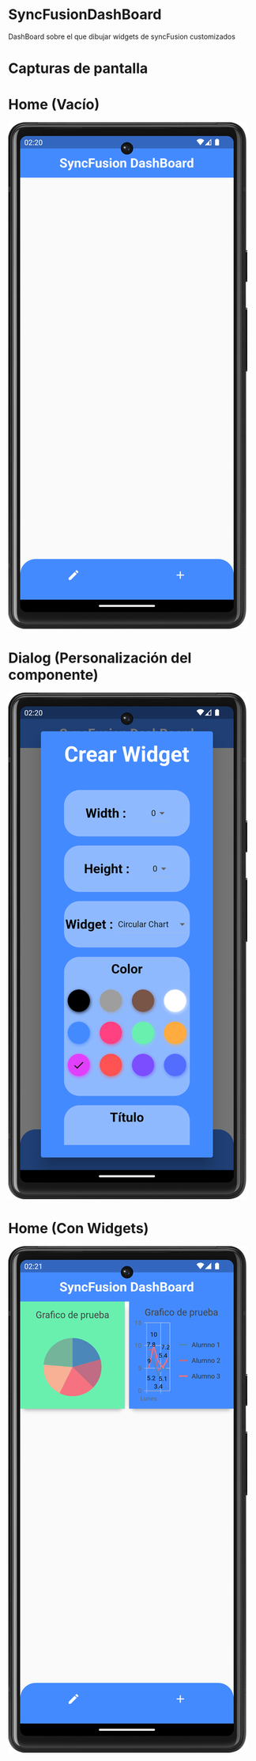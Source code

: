 # SyncFusionDashBoard
DashBoard sobre el que dibujar widgets de syncFusion customizados

# Capturas de pantalla

# Home (Vacío)
<img src="screens/screen_home.png">

# Dialog (Personalización del componente)
<img src="screens/screen_dialog.png">

# Home (Con Widgets)
<img src="screens/screen_home_widgets.png">

